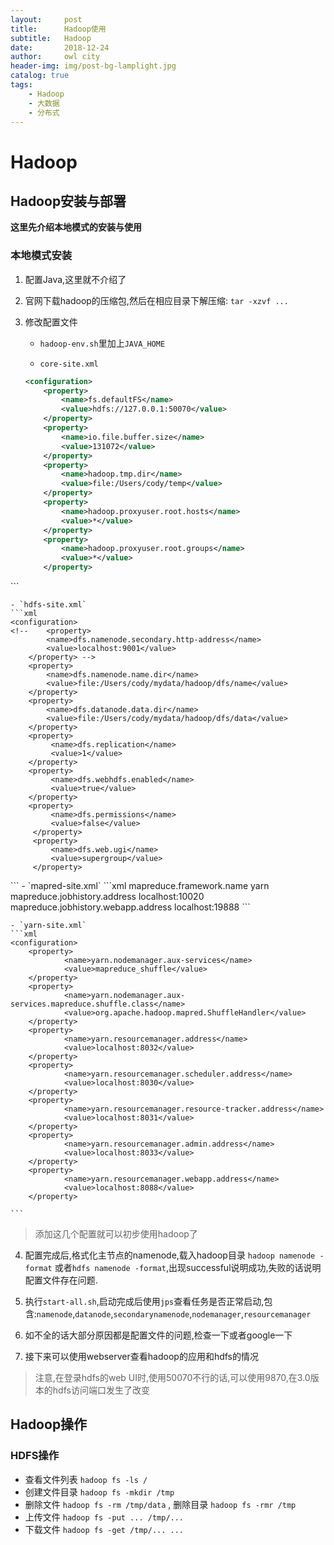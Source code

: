 ```yaml
---
layout:     post
title:      Hadoop使用
subtitle:   Hadoop
date:       2018-12-24
author:     owl city
header-img: img/post-bg-lamplight.jpg
catalog: true
tags:
    - Hadoop
    - 大数据
    - 分布式
---
```

# Hadoop
## Hadoop安装与部署

**这里先介绍本地模式的安装与使用**

### 本地模式安装
1. 配置Java,这里就不介绍了
2. 官网下载hadoop的压缩包,然后在相应目录下解压缩: `tar -xzvf ...`
3. 修改配置文件
    - `hadoop-env.sh`里加上`JAVA_HOME`

    - `core-site.xml`

    ```xml
    <configuration>
        <property>
            <name>fs.defaultFS</name>
            <value>hdfs://127.0.0.1:50070</value>
        </property>
        <property>
            <name>io.file.buffer.size</name>
            <value>131072</value>
        </property>
        <property>
            <name>hadoop.tmp.dir</name>
            <value>file:/Users/cody/temp</value>
        </property>
        <property>
            <name>hadoop.proxyuser.root.hosts</name>
            <value>*</value>
        </property>
        <property>
            <name>hadoop.proxyuser.root.groups</name>
            <value>*</value>
        </property>
</configuration>
    ```

    - `hdfs-site.xml`
    ```xml
    <configuration>
    <!--    <property>
            <name>dfs.namenode.secondary.http-address</name>
            <value>localhost:9001</value>
        </property> -->
        <property>
            <name>dfs.namenode.name.dir</name>
            <value>file:/Users/cody/mydata/hadoop/dfs/name</value>
        </property>
        <property>
            <name>dfs.datanode.data.dir</name>
            <value>file:/Users/cody/mydata/hadoop/dfs/data</value>
        </property>
        <property>
             <name>dfs.replication</name>
             <value>1</value>
        </property>
        <property>
             <name>dfs.webhdfs.enabled</name>
             <value>true</value>
        </property>
        <property>
             <name>dfs.permissions</name>
             <value>false</value>
         </property>
         <property>
             <name>dfs.web.ugi</name>
             <value>supergroup</value>
         </property>
</configuration>
    ```
    - `mapred-site.xml`
    ```xml
    <configuration>
        <property>
            <name>mapreduce.framework.name</name>
            <value>yarn</value>
        </property>
        <property>
            <name>mapreduce.jobhistory.address</name>
            <value>localhost:10020</value>
        </property>
        <property>
            <name>mapreduce.jobhistory.webapp.address</name>
            <value>localhost:19888</value>
        </property>
</configuration>
    ```

    - `yarn-site.xml`
    ```xml
    <configuration>
        <property>
                <name>yarn.nodemanager.aux-services</name>
                <value>mapreduce_shuffle</value>
        </property>
        <property>
                <name>yarn.nodemanager.aux-services.mapreduce.shuffle.class</name>
                <value>org.apache.hadoop.mapred.ShuffleHandler</value>
        </property>
        <property>
                <name>yarn.resourcemanager.address</name>
                <value>localhost:8032</value>
        </property>
        <property>
                <name>yarn.resourcemanager.scheduler.address</name>
                <value>localhost:8030</value>
        </property>
        <property>
                <name>yarn.resourcemanager.resource-tracker.address</name>
                <value>localhost:8031</value>
        </property>
        <property>
                <name>yarn.resourcemanager.admin.address</name>
                <value>localhost:8033</value>
        </property>
        <property>
                <name>yarn.resourcemanager.webapp.address</name>
                <value>localhost:8088</value>
        </property>
</configuration>

    ```
> 添加这几个配置就可以初步使用hadoop了

4. 配置完成后,格式化主节点的namenode,载入hadoop目录 `hadoop namenode -format` 或者`hdfs namenode -format`,出现successful说明成功,失败的话说明配置文件存在问题.

5. 执行`start-all.sh`,启动完成后使用`jps`查看任务是否正常启动,包含:`namenode`,`datanode`,`secondarynamenode`,`nodemanager`,`resourcemanager`

6. 如不全的话大部分原因都是配置文件的问题,检查一下或者google一下

7. 接下来可以使用webserver查看hadoop的应用和hdfs的情况
> 注意,在登录hdfs的web UI时,使用50070不行的话,可以使用9870,在3.0版本的hdfs访问端口发生了改变

## Hadoop操作
### HDFS操作
- 查看文件列表 `hadoop fs -ls /`
- 创建文件目录 `hadoop fs -mkdir /tmp`
- 删除文件 `hadoop fs -rm /tmp/data` , 删除目录 `hadoop fs -rmr /tmp`
- 上传文件 `hadoop fs -put ... /tmp/...`
- 下载文件 `hadoop fs -get /tmp/... ...`
